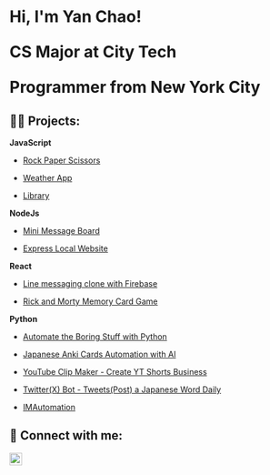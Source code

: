 <h1>Hi, I'm Yan Chao! <br/><p>CS Major at City Tech</p><p>Programmer from New York City</p></h1>

<h2>👨‍💻 Projects:</h2>
 <b>JavaScript</b>
 
 - [Rock Paper Scissors](https://github.com/yfsteven/RockPaperScissors)

 - [Weather App](https://github.com/yfsteven/WeatherApp)

 - [Library](https://github.com/yfsteven/Library)
 
 
 <b>NodeJs</b>

 - [Mini Message Board](https://github.com/yfsteven/Mini-Message_Board)

 - [Express Local Website](https://github.com/yfsteven/express-locallibrary-tutorial)



<b>React</b>
 - [Line messaging clone with Firebase](https://github.com/yfsteven/line-clone)

 - [Rick and Morty Memory Card Game](https://github.com/yfsteven/RickandMortyMemoryCardGame)


<b>Python</b>

- [Automate the Boring Stuff with Python](https://github.com/yfsteven/automate-the-boring-stuff-with-python)

- [Japanese Anki Cards Automation with AI](https://github.com/yfsteven/Japanese-Anki-Cards-Automation)

- [YouTube Clip Maker - Create YT Shorts Business](https://github.com/yfsteven/YouTube-Clip-Maker)

- [Twitter(X) Bot - Tweets(Post) a Japanese Word Daily](https://github.com/yfsteven/twitterbot)

- [IMAutomation](https://github.com/yfsteven/IMAutomation)


  

<h2> 🤳 Connect with me:</h2>

[<img align="left" alt="YanChaoFeng | LinkedIn" width="22px" src="https://cdn.jsdelivr.net/npm/simple-icons@v3/icons/linkedin.svg" />][linkedin]

[linkedin]: https://www.linkedin.com/in/yan-chao-feng-387b63267/
